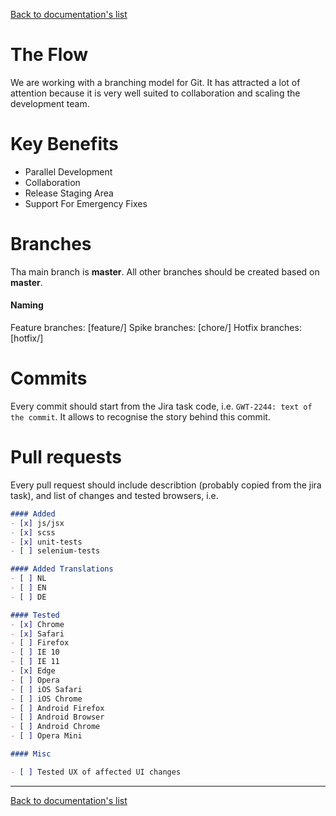 [Back to documentation's list](./)

# The Flow

We are working with a branching model for Git. It has attracted a lot of attention because it is very well suited to collaboration and scaling the development team.

# Key Benefits

- Parallel Development
- Collaboration
- Release Staging Area
- Support For Emergency Fixes

# Branches

Tha main branch is **master**. All other branches should be created based on **master**.

#### Naming

Feature branches: [feature/]
Spike branches: [chore/]
Hotfix branches: [hotfix/]

# Commits

Every commit should start from the Jira task code, i.e. `GWT-2244: text of the commit`. It allows to recognise the story behind this commit.

# Pull requests

Every pull request should include describtion (probably copied from the jira task), and list of changes and tested browsers, i.e.

```markdown
#### Added
- [x] js/jsx
- [x] scss
- [x] unit-tests
- [ ] selenium-tests

#### Added Translations
- [ ] NL
- [ ] EN
- [ ] DE

#### Tested
- [x] Chrome
- [x] Safari
- [ ] Firefox
- [ ] IE 10
- [ ] IE 11
- [x] Edge
- [ ] Opera
- [ ] iOS Safari
- [ ] iOS Chrome
- [ ] Android Firefox
- [ ] Android Browser
- [ ] Android Chrome
- [ ] Opera Mini

#### Misc

- [ ] Tested UX of affected UI changes
```

---

[Back to documentation's list](./)
